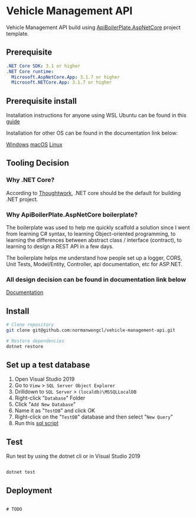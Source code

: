 # Vehicle Management API

Vehicle Management API build using [ApiBoilerPlate.AspNetCore](https://github.com/proudmonkey/ApiBoilerPlate) project template.

## Prerequisite

```yaml
.NET Core SDK: 3.1 or higher
.NET Core runtime:
  Microsoft.AspNetCore.App: 3.1.7 or higher
  Microsoft.NETCore.App: 3.1.7 or higher
```

## Prerequisite install

Installation instructions for anyone using WSL Ubuntu can be found in this [guide](https://ubuntu.com/blog/creating-cross-platform-applications-with-net-on-ubuntu-on-wsl)

Installation for other OS can be found in the documentation link below:

[Windows](https://docs.microsoft.com/en-us/dotnet/core/install/windows?tabs=netcore31)
[macOS](https://docs.microsoft.com/en-us/dotnet/core/install/macos)
[Linux](https://docs.microsoft.com/en-us/dotnet/core/install/linux)

## Tooling Decision

### Why .NET Core?

According to [Thoughtwork](https://www.thoughtworks.com/radar/platforms/net-core), .NET core should be the default for building .NET project.

### Why ApiBoilerPlate.AspNetCore boilerplate?

The boilerplate was used to help me quickly scalfold a solution since I went from learning C# syntax, to learning Object-oriented programming, to learning the differences between abstract class / interface (contract), to learning to design a REST API in a few days.

The boilerplate helps me understand how people set up a logger, CORS, Unit Tests, Model/Entity, Controller, api documentation, etc for ASP.NET.

### All design decision can be found in documentation link below

[Documentation]()

## Install

```bash
# Clone repository
git clone git@github.com:normanwongcl/vehicle-management-api.git

# Restore dependencies
dotnet restore

```

## Set up a test database

1. Open Visual Studio 2019
2. Go to `View` > `SQL Server Object Explorer`
3. Drilldown to `SQL Server` > `(localdb)\MSSQLLocalDB`
4. Right-click "`Database`" Folder
5. Click "`Add New Database`"
6. Name it as "`TestDB`" and click OK
7. Right-click on the "`TestDB`" database and then select "`New Query`"
8. Run this [sql script](TestDB.sql)

## Test

Run test by using the dotnet cli or in Visual Studio 2019

```

dotnet test

```

## Deployment

```

# TODO

```

```

```
